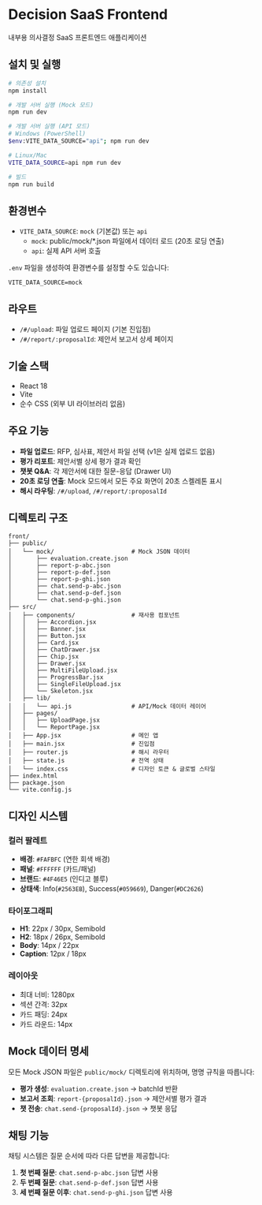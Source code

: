 # Decision SaaS Frontend

내부용 의사결정 SaaS 프론트엔드 애플리케이션

## 설치 및 실행

```bash
# 의존성 설치
npm install

# 개발 서버 실행 (Mock 모드)
npm run dev

# 개발 서버 실행 (API 모드)
# Windows (PowerShell)
$env:VITE_DATA_SOURCE="api"; npm run dev

# Linux/Mac
VITE_DATA_SOURCE=api npm run dev

# 빌드
npm run build
```

## 환경변수

- `VITE_DATA_SOURCE`: `mock` (기본값) 또는 `api`
  - `mock`: public/mock/*.json 파일에서 데이터 로드 (20초 로딩 연출)
  - `api`: 실제 API 서버 호출
  
`.env` 파일을 생성하여 환경변수를 설정할 수도 있습니다:
```
VITE_DATA_SOURCE=mock
```

## 라우트

- `/#/upload`: 파일 업로드 페이지 (기본 진입점)
- `/#/report/:proposalId`: 제안서 보고서 상세 페이지

## 기술 스택

- React 18
- Vite
- 순수 CSS (외부 UI 라이브러리 없음)

## 주요 기능

- **파일 업로드**: RFP, 심사표, 제안서 파일 선택 (v1은 실제 업로드 없음)
- **평가 리포트**: 제안서별 상세 평가 결과 확인
- **챗봇 Q&A**: 각 제안서에 대한 질문-응답 (Drawer UI)
- **20초 로딩 연출**: Mock 모드에서 모든 주요 화면이 20초 스켈레톤 표시
- **해시 라우팅**: `/#/upload`, `/#/report/:proposalId`

## 디렉토리 구조

```
front/
├── public/
│   └── mock/                      # Mock JSON 데이터
│       ├── evaluation.create.json
│       ├── report-p-abc.json
│       ├── report-p-def.json
│       ├── report-p-ghi.json
│       ├── chat.send-p-abc.json
│       ├── chat.send-p-def.json
│       └── chat.send-p-ghi.json
├── src/
│   ├── components/                # 재사용 컴포넌트
│   │   ├── Accordion.jsx
│   │   ├── Banner.jsx
│   │   ├── Button.jsx
│   │   ├── Card.jsx
│   │   ├── ChatDrawer.jsx
│   │   ├── Chip.jsx
│   │   ├── Drawer.jsx
│   │   ├── MultiFileUpload.jsx
│   │   ├── ProgressBar.jsx
│   │   ├── SingleFileUpload.jsx
│   │   └── Skeleton.jsx
│   ├── lib/
│   │   └── api.js                 # API/Mock 데이터 레이어
│   ├── pages/
│   │   ├── UploadPage.jsx
│   │   └── ReportPage.jsx
│   ├── App.jsx                    # 메인 앱
│   ├── main.jsx                   # 진입점
│   ├── router.js                  # 해시 라우터
│   ├── state.js                   # 전역 상태
│   └── index.css                  # 디자인 토큰 & 글로벌 스타일
├── index.html
├── package.json
└── vite.config.js
```

## 디자인 시스템

### 컬러 팔레트
- **배경**: `#FAFBFC` (연한 회색 배경)
- **패널**: `#FFFFFF` (카드/패널)
- **브랜드**: `#4F46E5` (인디고 블루)
- **상태색**: Info(`#2563EB`), Success(`#059669`), Danger(`#DC2626`)

### 타이포그래피
- **H1**: 22px / 30px, Semibold
- **H2**: 18px / 26px, Semibold
- **Body**: 14px / 22px
- **Caption**: 12px / 18px

### 레이아웃
- 최대 너비: 1280px
- 섹션 간격: 32px
- 카드 패딩: 24px
- 카드 라운드: 14px

## Mock 데이터 명세

모든 Mock JSON 파일은 `public/mock/` 디렉토리에 위치하며, 명명 규칙을 따릅니다:

- **평가 생성**: `evaluation.create.json` → batchId 반환
- **보고서 조회**: `report-{proposalId}.json` → 제안서별 평가 결과
- **챗 전송**: `chat.send-{proposalId}.json` → 챗봇 응답

## 채팅 기능

채팅 시스템은 질문 순서에 따라 다른 답변을 제공합니다:

1. **첫 번째 질문**: `chat.send-p-abc.json` 답변 사용
2. **두 번째 질문**: `chat.send-p-def.json` 답변 사용  
3. **세 번째 질문 이후**: `chat.send-p-ghi.json` 답변 사용
